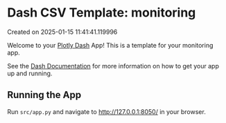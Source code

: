 # Dash CSV Template: monitoring

Created on 2025-01-15 11:41:41.119996

Welcome to your [Plotly Dash](https://plotly.com/dash/) App! This is a template for your monitoring app.

See the [Dash Documentation](https://dash.plotly.com/introduction) for more information on how to get your app up and running.

## Running the App

Run `src/app.py` and navigate to http://127.0.0.1:8050/ in your browser.